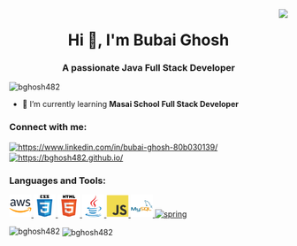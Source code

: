 <img align="right" src="https://encrypted-tbn0.gstatic.com/images?q=tbn:ANd9GcSa4Wusj-XKBUEIlWzaJGBHU1sg8jiev9LIHw&usqp=CAU">
<h1 align="center">Hi 👋, I'm Bubai Ghosh</h1>

<h3 align="center">A passionate Java Full Stack Developer</h3>

<p align="left"> <img src="https://komarev.com/ghpvc/?username=bghosh482&label=Profile%20views&color=0e75b6&style=flat" alt="bghosh482" /> </p>

- 🌱 I’m currently learning **Masai School Full Stack Developer**

<h3 align="left">Connect with me:</h3>
<p align="left">
<a href="https://linkedin.com/in/https://www.linkedin.com/in/bubai-ghosh-80b030139/" target="blank"><img align="center" src="https://raw.githubusercontent.com/rahuldkjain/github-profile-readme-generator/master/src/images/icons/Social/linked-in-alt.svg" alt="https://www.linkedin.com/in/bubai-ghosh-80b030139/" height="30" width="40" /></a>
<a href="https://dribbble.com/https://bghosh482.github.io/" target="blank"><img align="center" src="https://raw.githubusercontent.com/rahuldkjain/github-profile-readme-generator/master/src/images/icons/Social/dribbble.svg" alt="https://bghosh482.github.io/" height="30" width="40" /></a>
</p>

<h3 align="left">Languages and Tools:</h3>
<p align="left"> <a href="https://aws.amazon.com" target="_blank" rel="noreferrer"> <img src="https://raw.githubusercontent.com/devicons/devicon/master/icons/amazonwebservices/amazonwebservices-original-wordmark.svg" alt="aws" width="40" height="40"/> </a> <a href="https://www.w3schools.com/css/" target="_blank" rel="noreferrer"> <img src="https://raw.githubusercontent.com/devicons/devicon/master/icons/css3/css3-original-wordmark.svg" alt="css3" width="40" height="40"/> </a> <a href="https://www.w3.org/html/" target="_blank" rel="noreferrer"> <img src="https://raw.githubusercontent.com/devicons/devicon/master/icons/html5/html5-original-wordmark.svg" alt="html5" width="40" height="40"/> </a> <a href="https://www.java.com" target="_blank" rel="noreferrer"> <img src="https://raw.githubusercontent.com/devicons/devicon/master/icons/java/java-original.svg" alt="java" width="40" height="40"/> </a> <a href="https://developer.mozilla.org/en-US/docs/Web/JavaScript" target="_blank" rel="noreferrer"> <img src="https://raw.githubusercontent.com/devicons/devicon/master/icons/javascript/javascript-original.svg" alt="javascript" width="40" height="40"/> </a> <a href="https://www.mysql.com/" target="_blank" rel="noreferrer"> <img src="https://raw.githubusercontent.com/devicons/devicon/master/icons/mysql/mysql-original-wordmark.svg" alt="mysql" width="40" height="40"/> </a> <a href="https://spring.io/" target="_blank" rel="noreferrer"> <img src="https://www.vectorlogo.zone/logos/springio/springio-icon.svg" alt="spring" width="40" height="40"/> </a> </p>

<p><img align="left" src="https://github-readme-stats.vercel.app/api/top-langs?username=bghosh482&show_icons=true&locale=en&layout=compact" alt="bghosh482" /></p>

<p>&nbsp;<img align="center" src="https://github-readme-stats.vercel.app/api?username=bghosh482&show_icons=true&locale=en" alt="bghosh482" /></p>
